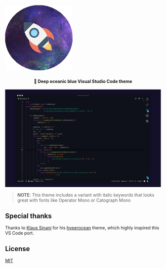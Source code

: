 # ![ocena-space-logotype](images/icon.png)

<h4 align="center">
 🌊 Deep oceanic blue Visual Studio Code theme
</h4>

![ocena-space-screenshot](images/screen-editor2.png)

> **NOTE**: This theme includes a variant with italic keywords that looks great with fonts like Operator Mono or Catograph Mono

## Special thanks

Thanks to [Klaus Sinani](https://github.com/klauscfhq) for his [hyperocean](https://github.com/klauscfhq/hyperocean) theme, which highly inspired this VS Code port.

## License

[MIT](https://github.com/oscarmcm/ocean-space/blob/master/LICENSE)
